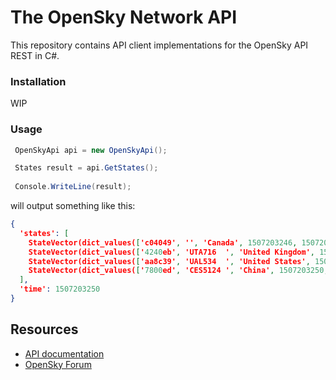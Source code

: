 # The  OpenSky Network API

This repository contains API client implementations for the OpenSky API REST in C#.

### Installation

WIP

### Usage

```c#
 OpenSkyApi api = new OpenSkyApi();

 States result = api.GetStates();
 
 Console.WriteLine(result);
```

will output something like this:

```json
{
  'states': [
    StateVector(dict_values(['c04049', '', 'Canada', 1507203246, 1507203249, -81.126, 37.774, 10980.42, False, 245.93, 186.49, 0.33, None, 10972.8, None, False, 0])),
    StateVector(dict_values(['4240eb', 'UTA716  ', 'United Kingdom', 1507202967, 1507202981, 37.4429, 55.6265, 609.6, True, 92.52, 281.87, -3.25, None, None, '4325', False, 0])),
    StateVector(dict_values(['aa8c39', 'UAL534  ', 'United States', 1507203250, 1507203250, -118.0869, 33.8656, 1760.22, False, 111.31, 343.07, -5.2, None, 1752.6, '2643', False, 0])),
    StateVector(dict_values(['7800ed', 'CES5124 ', 'China', 1507203250, 1507203250, 116.8199, 40.2763, 3459.48, False, 181.88, 84.64, 11.7, None, 3566.16, '5632', False, 0])),...
  ],
  'time': 1507203250
}
```

## Resources

* [API documentation](https://opensky-network.org/apidoc)
* [OpenSky Forum](https://opensky-network.org/forum)
